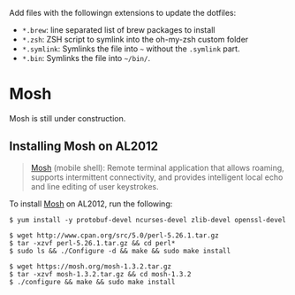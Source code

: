 Add files with the followingn extensions to update the dotfiles:

* `*.brew`: line separated list of brew packages to install
* `*.zsh`: ZSH script to symlink into the oh-my-zsh custom folder
* `*.symlink`: Symlinks the file into `~` without the `.symlink` part.
* `*.bin`: Symlinks the file into `~/bin/`.

# Mosh

Mosh is still under construction.

## Installing Mosh on AL2012

> [Mosh](https://mosh.org/) (mobile shell): Remote terminal application that allows roaming, supports intermittent connectivity, and provides intelligent local echo and line editing of user keystrokes.

To install [Mosh](https://mosh.org/#getting) on AL2012, run the following:

```
$ yum install -y protobuf-devel ncurses-devel zlib-devel openssl-devel

$ wget http://www.cpan.org/src/5.0/perl-5.26.1.tar.gz
$ tar -xzvf perl-5.26.1.tar.gz && cd perl*
$ sudo ls && ./Configure -d && make && sudo make install

$ wget https://mosh.org/mosh-1.3.2.tar.gz
$ tar -xzvf mosh-1.3.2.tar.gz && cd mosh-1.3.2
$ ./configure && make && sudo make install
```


